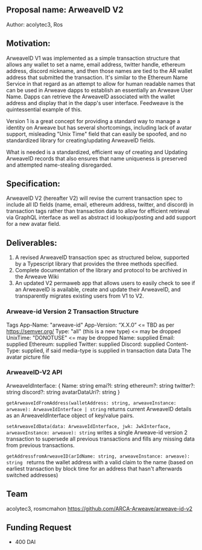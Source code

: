 ## Proposal name: ArweaveID V2
Author: acolytec3, Ros

## Motivation: 
ArweaveID V1 was implemented as a simple transaction structure that allows any wallet to set a name, email address, twitter handle, ethereum address, discord nickname, and then those names are tied to the AR wallet address that submitted the transaction.  It's similar to the Ethereum Name Service in that regard as an attempt to allow for human readable names that can be used in Arweave dapps to establish an essentially an Arweave User Name.  Dapps can retrieve the ArweaveID associated with the wallet address and display that in the dapp's user interface.  Feedweave is the quintessential example of this. 

Version 1 is a great concept for providing a standard way to manage a identity on Arweave but has several shortcomings, including lack of avatar support, misleading "Unix Time" field that can easily be spoofed, and no standardized library for creating/updating ArweaveID fields.

What is needed is a standardized, efficient way of creating and Updating ArweaveID records that also ensures that name uniqueness is preserved and attempted name-stealing disregarded.

## Specification: 
ArweaveID V2 (hereafter V2) will revise the current transaction spec to include all ID fields (name, email, ethereum address, twitter, and discord) in transaction tags rather than transaction data to allow for efficient retrieval via GraphQL interface as well as abstract id lookup/posting and add support for a new avatar field.

## Deliverables:
1) A revised ArweaveID transaction spec as structured below, supported by a Typescript library that provides the three methods specified. 
2) Complete documentation of the library and protocol to be archived in the Arweave Wiki 
3) An updated V2 permaweb app that allows users to easily check to see if an ArweaveID is available, create and update their ArweaveID,
and transparently migrates existing users from V1 to V2.

### Arweave-id Version 2 Transaction Structure
Tags
App-Name: "arweave-id"
App-Version: “X.X.0” <= TBD as per https://semver.org/ 
Type: "all" (this is a new type) <= may be dropped
UnixTime: "DONOTUSE" <= may be dropped
Name: supplied
Email: supplied
Ethereum: supplied
Twitter: supplied
Discord: supplied
Content-Type: supplied, if said media-type is supplied in transaction data
Data
The avatar picture file


### ArweaveID-V2 API

ArweaveIdInterface:
{
Name: string
emai?l: string
ethereum?: string
twitter?: string
discord?: string
avatarDataUri?: string
}

`getArweaveIdFromAddress(walletAddress: string, arweaveInstance: arweave): ArweaveIdInterface | string`
returns current ArweaveID details as an ArweaveIdInterface object of key/value pairs. 

`setArweaveIdData(data: ArweaveIdInterface, jwk: JwkInterface, arweaveInstance: arweave): string`
writes a single Arweave-id version 2 transaction to supersede all previous transactions and fills any missing data from previous transactions. 

`getAddressfromArweaveID(arIdName: string, arweaveInstance: arweave): string `
returns the wallet address with a valid claim to the name (based on earliest transaction by block time for an address that hasn't afterwards switched addresses)

## Team
acolytec3, rosmcmahon
https://github.com/ARCA-Arweave/arweave-id-v2

## Funding Request
 - 400 DAI 
